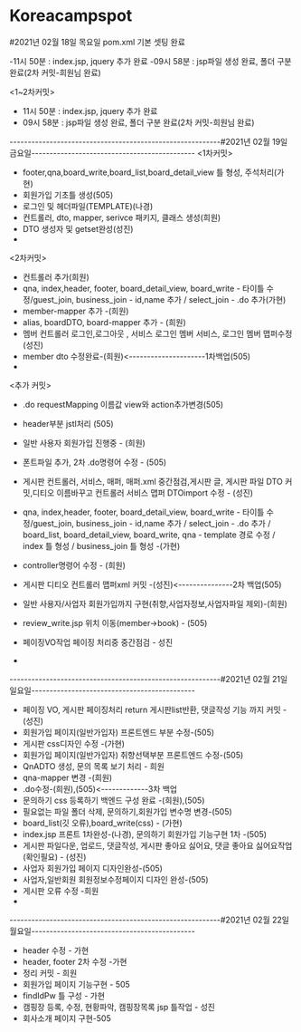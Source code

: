 # Koreacampspot

#2021년 02월 18일 목요일 pom.xml 기본 셋팅 완료

-11시 50분 : index.jsp, jquery 추가 완료
-09시 58분 : jsp파일 생성 완료, 폴더 구분 완료(2차 커밋-희원님 완료)

<1~2차커밋>
- 11시 50분 : index.jsp, jquery 추가 완료
- 09시 58분 : jsp파일 생성 완료, 폴더 구분 완료(2차 커밋-희원님 완료)

----------------------------------------------------------#2021년 02월 19일 금요일---------------------------------------------
<1차커밋>
- footer,qna,board_write,board_list,board_detail_view 틀 형성, 주석처리(가현)
- 회원가입 기초틀 생성(505)
- 로그인 및 헤더파일(TEMPLATE)(나경)
- 컨트롤러, dto, mapper, serivce 패키지, 클래스 생성(희원)
- DTO 생성자 및 getset완성(성진)
- 
<2차커밋>
- 컨트롤러 추가(희원)
- qna, index,header, footer, board_detail_view, board_write - 타이틀 수정/guest_join, business_join - id,name 추가 / select_join   - .do 추가(가현)
- member-mapper 추가 -(희원)
- alias, boardDTO, board-mapper 추가 - (희원)
- 멤버 컨트롤러 로그인,로그아웃 , 서비스 로그인 멤버 서비스, 로그인 멤버 맵퍼수정(성진)
- member dto 수정완료-(희원)<---------------------1차백업(505)
- 

<추가 커밋>
- .do requestMapping 이름값 view와 action추가변경(505)
- header부분 jstl처리 (505)
- 일반 사용자 회원가입 진행중 - (희원)
- 폰트파일 추가, 2차 .do명령어 수정 - (505)
- 게시판 컨트롤러, 서비스, 매퍼, 매퍼.xml 중간점검,게시판 글, 게시판 파일 DTO 커밋,디티오 이름바꾸고 컨트롤러 서비스 맵퍼 DTOimport 수정 - (성진)

- qna, index,header, footer, board_detail_view, board_write - 타이틀 수정/guest_join, business_join - id,name 추가 / select_join   - .do 추가 / board_list, board_detail_view, board_write, qna - template 경로 수정 / index 틀 형성 / business_join 틀 형성 -(가현)
- controller명령어 수정 - (희원)
- 게시판 디티오 컨트롤러 맵퍼xml 커밋 -(성진)<---------------2차 백업(505)
- 일반 사용자/사업자 회원가입까지 구현(취향,사업자정보,사업자파일 제외)-(희원)
- review_write.jsp 위치 이동(member->book) - (505)
- 페이징VO작업 페이징 처리중 중간점검 - 성진
- 


----------------------------------------------------------#2021년 02월 21일 일요일---------------------------------------------
- 페이징 VO, 게시판 페이징처리 return 게시판list반환, 댓글작성 기능 까지 커밋 - (성진)
- 회원가입 페이지(일반가입자) 프론트엔드 부분 수정-(505)
- 게시판 css디자인 수정 -(가현)
- 회원가입 페이지(일반가입자) 취향선택부분 프론트엔드 수정-(505)
- QnADTO 생성, 문의 목록 보기 처리 - 희원
- qna-mapper 변경 -(희원)
- .do수정-(희원),(505)<-------------3차 백업
- 문의하기 css 등록하기 백엔드 구성 완료 -(희원),(505)
- 필요없는 파일 폴더 삭제, 문의하기,회원가입 변수명 변경-(505)
- board_list(깃 오류),board_write(css) - (가현)
- index.jsp 프론트 1차완성-(나경), 문의하기 회원가입 기능구현 1차 -(505)
- 게시판 파일다운, 업로드, 댓글작성, 게시판 좋아요 싫어요, 댓글 좋아요 싫어요작업(확인필요) - (성진)
- 사업자 회원가입 페이지 디자인완성-(505)
- 사업자,일반회원 회원정보수정페이지 디자인 완성-(505)
- 게시판 오류 수정 -희원
- 


----------------------------------------------------------#2021년 02월 22일 월요일---------------------------------------------
- header 수정 - 가현
- header, footer 2차 수정 -가현
- 정리 커밋 - 희원
- 회원가입 페이지 기능구현 - 505
- findIdPw 틀 구성 - 가현
- 캠핑장 등록, 수정, 현황파악, 캠핑장목록 jsp 틀작업 - 성진
- 회사소개 페이지 구현-505

